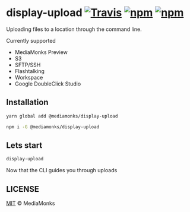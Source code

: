 # display-upload [![Travis](https://img.shields.io/travis/mediamonks/display-upload.svg)](https://travis-ci.org/mediamonks/display-upload) [![npm](https://img.shields.io/npm/v/@mediamonks/display-upload.svg)](https://www.npmjs.com/package/@mediamonks/display-upload) [![npm](https://img.shields.io/npm/dm/@mediamonks/display-upload.svg)](https://www.npmjs.com/package/@mediamonks/display-upload)

Uploading files to a location through the command line.

Currently supported

* MediaMonks Preview
* S3
* SFTP/SSH
* Flashtalking
* Workspace
* Google DoubleClick Studio


## Installation
```sh
yarn global add @mediamonks/display-upload
```

```sh
npm i -G @mediamonks/display-upload
```

## Lets start
```sh
display-upload
```
Now that the CLI guides you through uploads


## LICENSE

[MIT](./LICENSE) © MediaMonks
